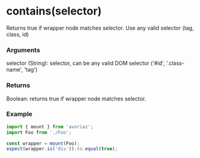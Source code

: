 # contains(selector)

Returns true if wrapper node matches selector. Use any valid selector (tag, class, id)

### Arguments

selector (String): selector, can be any valid DOM selector ('#id', '.class-name', 'tag')

### Returns

Boolean: returns true if wrapper node matches selector.

### Example

```js
import { mount } from 'avoriaz';
import Foo from './Foo';

const wrapper = mount(Foo);
expect(wrapper.is('div')).to.equal(true);
```